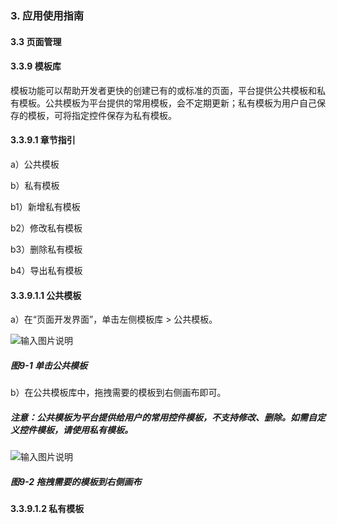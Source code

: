 ### 3. 应用使用指南

#### 3.3 页面管理

#### 3.3.9 模板库

模板功能可以帮助开发者更快的创建已有的或标准的页面，平台提供公共模板和私有模板。公共模板为平台提供的常用模板，会不定期更新；私有模板为用户自己保存的模板，可将指定控件保存为私有模板。

#### 3.3.9.1 章节指引

a）公共模板

b）私有模板

b1）新增私有模板

b2）修改私有模板

b3）删除私有模板

b4）导出私有模板

#### 3.3.9.1.1 公共模板

a）在“页面开发界面”，单击左侧模板库 > 公共模板。

![输入图片说明](../../../../images/%20SoFlu%EF%BC%88%E5%89%8D%E7%AB%AF%EF%BC%89%E5%85%A8%E8%87%AA%E5%8A%A8%E5%BC%80%E5%8F%91%E5%B9%B3%E5%8F%B0%E6%95%99%E7%A8%8B/1.%20%E6%9C%80%E6%96%B0%E7%89%88%E6%9C%AC%20-%20%E6%9B%B4%E6%96%B0%E6%97%A5%E6%9C%9F%20-%202023.01.10/3.%20%E5%BA%94%E7%94%A8%E4%BD%BF%E7%94%A8%E6%8C%87%E5%8D%97/3.%20%E9%A1%B5%E9%9D%A2%E7%AE%A1%E7%90%86/9-1.png)

##### 图9-1 单击公共模板

b）在公共模板库中，拖拽需要的模板到右侧画布即可。

##### 注意：公共模板为平台提供给用户的常用控件模板，不支持修改、删除。如需自定义控件模板，请使用私有模板。

![输入图片说明](../../../../images/%20SoFlu%EF%BC%88%E5%89%8D%E7%AB%AF%EF%BC%89%E5%85%A8%E8%87%AA%E5%8A%A8%E5%BC%80%E5%8F%91%E5%B9%B3%E5%8F%B0%E6%95%99%E7%A8%8B/1.%20%E6%9C%80%E6%96%B0%E7%89%88%E6%9C%AC%20-%20%E6%9B%B4%E6%96%B0%E6%97%A5%E6%9C%9F%20-%202023.01.10/3.%20%E5%BA%94%E7%94%A8%E4%BD%BF%E7%94%A8%E6%8C%87%E5%8D%97/3.%20%E9%A1%B5%E9%9D%A2%E7%AE%A1%E7%90%86/9-2.png)

##### 图9-2 拖拽需要的模板到右侧画布

#### 3.3.9.1.2 私有模板
